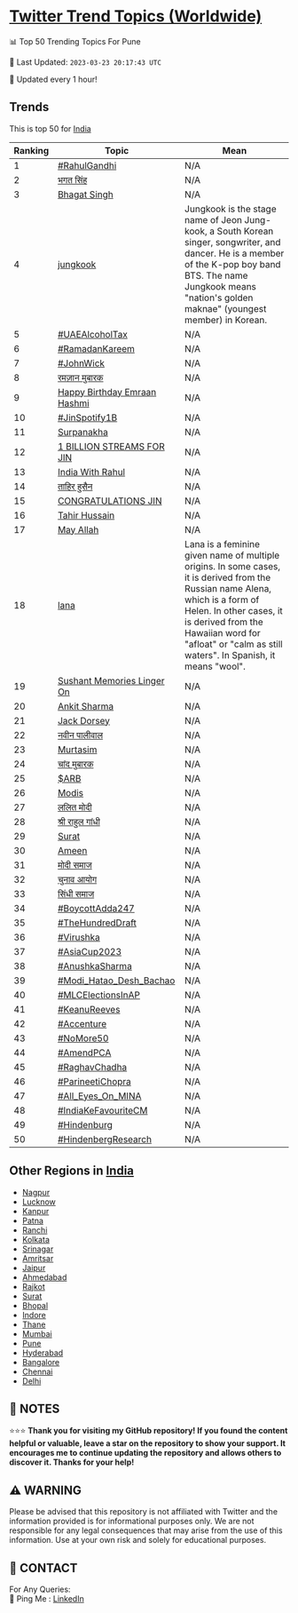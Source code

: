[Twitter Trend Topics (Worldwide)](https://github.com/ErcinDedeoglu/Twitter-Trend-Topics)
==========


📊 Top 50 Trending Topics For Pune

📆 Last Updated: `2023-03-23 20:17:43 UTC`

🔧 Updated every 1 hour!


## Trends

This is top 50 for [India](</India>)

| Ranking | Topic | Mean |
| ------- | ------------ | ------------ |
| 1 | [#RahulGandhi](http://twitter.com/search?q=%23RahulGandhi) | N/A |
| 2 | [भगत सिंह](http://twitter.com/search?q=%e0%a4%ad%e0%a4%97%e0%a4%a4+%e0%a4%b8%e0%a4%bf%e0%a4%82%e0%a4%b9) | N/A |
| 3 | [Bhagat Singh](http://twitter.com/search?q=Bhagat+Singh) | N/A |
| 4 | [jungkook](http://twitter.com/search?q=jungkook) | Jungkook is the stage name of Jeon Jung-kook, a South Korean singer, songwriter, and dancer. He is a member of the K-pop boy band BTS. The name Jungkook means "nation's golden maknae" (youngest member) in Korean. |
| 5 | [#UAEAlcoholTax](http://twitter.com/search?q=%23UAEAlcoholTax) | N/A |
| 6 | [#RamadanKareem](http://twitter.com/search?q=%23RamadanKareem) | N/A |
| 7 | [#JohnWick](http://twitter.com/search?q=%23JohnWick) | N/A |
| 8 | [रमज़ान मुबारक](http://twitter.com/search?q=%e0%a4%b0%e0%a4%ae%e0%a4%9c%e0%a4%bc%e0%a4%be%e0%a4%a8+%e0%a4%ae%e0%a5%81%e0%a4%ac%e0%a4%be%e0%a4%b0%e0%a4%95) | N/A |
| 9 | [Happy Birthday Emraan Hashmi](http://twitter.com/search?q=Happy+Birthday+Emraan+Hashmi) | N/A |
| 10 | [#JinSpotify1B](http://twitter.com/search?q=%23JinSpotify1B) | N/A |
| 11 | [Surpanakha](http://twitter.com/search?q=Surpanakha) | N/A |
| 12 | [1 BILLION STREAMS FOR JIN](http://twitter.com/search?q=1+BILLION+STREAMS+FOR+JIN) | N/A |
| 13 | [India With Rahul](http://twitter.com/search?q=India+With+Rahul) | N/A |
| 14 | [ताहिर हुसैन](http://twitter.com/search?q=%e0%a4%a4%e0%a4%be%e0%a4%b9%e0%a4%bf%e0%a4%b0+%e0%a4%b9%e0%a5%81%e0%a4%b8%e0%a5%88%e0%a4%a8) | N/A |
| 15 | [CONGRATULATIONS JIN](http://twitter.com/search?q=CONGRATULATIONS+JIN) | N/A |
| 16 | [Tahir Hussain](http://twitter.com/search?q=Tahir+Hussain) | N/A |
| 17 | [May Allah](http://twitter.com/search?q=May+Allah) | N/A |
| 18 | [lana](http://twitter.com/search?q=lana) | Lana is a feminine given name of multiple origins. In some cases, it is derived from the Russian name Alena, which is a form of Helen. In other cases, it is derived from the Hawaiian word for "afloat" or "calm as still waters". In Spanish, it means "wool". |
| 19 | [Sushant Memories Linger On](http://twitter.com/search?q=Sushant+Memories+Linger+On) | N/A |
| 20 | [Ankit Sharma](http://twitter.com/search?q=Ankit+Sharma) | N/A |
| 21 | [Jack Dorsey](http://twitter.com/search?q=Jack+Dorsey) | N/A |
| 22 | [नवीन पालीवाल](http://twitter.com/search?q=%e0%a4%a8%e0%a4%b5%e0%a5%80%e0%a4%a8+%e0%a4%aa%e0%a4%be%e0%a4%b2%e0%a5%80%e0%a4%b5%e0%a4%be%e0%a4%b2) | N/A |
| 23 | [Murtasim](http://twitter.com/search?q=Murtasim) | N/A |
| 24 | [चांद मुबारक](http://twitter.com/search?q=%e0%a4%9a%e0%a4%be%e0%a4%82%e0%a4%a6+%e0%a4%ae%e0%a5%81%e0%a4%ac%e0%a4%be%e0%a4%b0%e0%a4%95) | N/A |
| 25 | [$ARB](http://twitter.com/search?q=%24ARB) | N/A |
| 26 | [Modis](http://twitter.com/search?q=Modis) | N/A |
| 27 | [ललित मोदी](http://twitter.com/search?q=%e0%a4%b2%e0%a4%b2%e0%a4%bf%e0%a4%a4+%e0%a4%ae%e0%a5%8b%e0%a4%a6%e0%a5%80) | N/A |
| 28 | [श्री राहुल गांधी](http://twitter.com/search?q=%e0%a4%b6%e0%a5%8d%e0%a4%b0%e0%a5%80+%e0%a4%b0%e0%a4%be%e0%a4%b9%e0%a5%81%e0%a4%b2+%e0%a4%97%e0%a4%be%e0%a4%82%e0%a4%a7%e0%a5%80) | N/A |
| 29 | [Surat](http://twitter.com/search?q=Surat) | N/A |
| 30 | [Ameen](http://twitter.com/search?q=Ameen) | N/A |
| 31 | [मोदी समाज](http://twitter.com/search?q=%e0%a4%ae%e0%a5%8b%e0%a4%a6%e0%a5%80+%e0%a4%b8%e0%a4%ae%e0%a4%be%e0%a4%9c) | N/A |
| 32 | [चुनाव आयोग](http://twitter.com/search?q=%e0%a4%9a%e0%a5%81%e0%a4%a8%e0%a4%be%e0%a4%b5+%e0%a4%86%e0%a4%af%e0%a5%8b%e0%a4%97) | N/A |
| 33 | [सिंधी समाज](http://twitter.com/search?q=%e0%a4%b8%e0%a4%bf%e0%a4%82%e0%a4%a7%e0%a5%80+%e0%a4%b8%e0%a4%ae%e0%a4%be%e0%a4%9c) | N/A |
| 34 | [#BoycottAdda247](http://twitter.com/search?q=%23BoycottAdda247) | N/A |
| 35 | [#TheHundredDraft](http://twitter.com/search?q=%23TheHundredDraft) | N/A |
| 36 | [#Virushka](http://twitter.com/search?q=%23Virushka) | N/A |
| 37 | [#AsiaCup2023](http://twitter.com/search?q=%23AsiaCup2023) | N/A |
| 38 | [#AnushkaSharma](http://twitter.com/search?q=%23AnushkaSharma) | N/A |
| 39 | [#Modi_Hatao_Desh_Bachao](http://twitter.com/search?q=%23Modi_Hatao_Desh_Bachao) | N/A |
| 40 | [#MLCElectionsInAP](http://twitter.com/search?q=%23MLCElectionsInAP) | N/A |
| 41 | [#KeanuReeves](http://twitter.com/search?q=%23KeanuReeves) | N/A |
| 42 | [#Accenture](http://twitter.com/search?q=%23Accenture) | N/A |
| 43 | [#NoMore50](http://twitter.com/search?q=%23NoMore50) | N/A |
| 44 | [#AmendPCA](http://twitter.com/search?q=%23AmendPCA) | N/A |
| 45 | [#RaghavChadha](http://twitter.com/search?q=%23RaghavChadha) | N/A |
| 46 | [#ParineetiChopra](http://twitter.com/search?q=%23ParineetiChopra) | N/A |
| 47 | [#All_Eyes_On_MINA](http://twitter.com/search?q=%23All_Eyes_On_MINA) | N/A |
| 48 | [#IndiaKeFavouriteCM](http://twitter.com/search?q=%23IndiaKeFavouriteCM) | N/A |
| 49 | [#Hindenburg](http://twitter.com/search?q=%23Hindenburg) | N/A |
| 50 | [#HindenbergResearch](http://twitter.com/search?q=%23HindenbergResearch) | N/A |



## Other Regions in [India](</India>)

* [Nagpur](</India/Nagpur.md>)
* [Lucknow](</India/Lucknow.md>)
* [Kanpur](</India/Kanpur.md>)
* [Patna](</India/Patna.md>)
* [Ranchi](</India/Ranchi.md>)
* [Kolkata](</India/Kolkata.md>)
* [Srinagar](</India/Srinagar.md>)
* [Amritsar](</India/Amritsar.md>)
* [Jaipur](</India/Jaipur.md>)
* [Ahmedabad](</India/Ahmedabad.md>)
* [Rajkot](</India/Rajkot.md>)
* [Surat](</India/Surat.md>)
* [Bhopal](</India/Bhopal.md>)
* [Indore](</India/Indore.md>)
* [Thane](</India/Thane.md>)
* [Mumbai](</India/Mumbai.md>)
* [Pune](</India/Pune.md>)
* [Hyderabad](</India/Hyderabad.md>)
* [Bangalore](</India/Bangalore.md>)
* [Chennai](</India/Chennai.md>)
* [Delhi](</India/Delhi.md>)



## 📝 NOTES

⭐⭐⭐ **Thank you for visiting my GitHub repository! If you found the content helpful or valuable, leave a star on the repository to show your support. It encourages me to continue updating the repository and allows others to discover it. Thanks for your help!**


## ⚠️ WARNING

Please be advised that this repository is not affiliated with Twitter and the information provided is for informational purposes only. We are not responsible for any legal consequences that may arise from the use of this information. Use at your own risk and solely for educational purposes.


## 📨 CONTACT

 For Any Queries:  
            🏓 Ping Me : [LinkedIn](https://www.linkedin.com/in/ercindedeoglu/)

